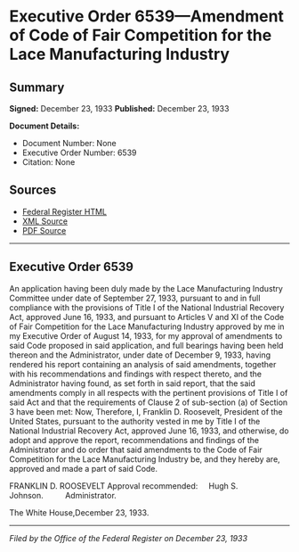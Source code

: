 # Executive Order 6539—Amendment of Code of Fair Competition for the Lace Manufacturing Industry

## Summary

**Signed:** December 23, 1933
**Published:** December 23, 1933

**Document Details:**
- Document Number: None
- Executive Order Number: 6539
- Citation: None

## Sources
- [Federal Register HTML](https://www.presidency.ucsb.edu/documents/executive-order-6539-amendment-code-fair-competition-for-the-lace-manufacturing-industry)
- [XML Source](None)
- [PDF Source](None)

---

## Executive Order 6539

An application having been duly made by the Lace Manufacturing Industry Committee under date of September 27, 1933, pursuant to and in full compliance with the provisions of Title I of the National Industrial Recovery Act, approved June 16, 1933, and pursuant to Articles V and XI of the Code of Fair Competition for the Lace Manufacturing Industry approved by me in my Executive Order of August 14, 1933, for my approval of amendments to said Code proposed in said application, and full bearings having been held thereon and the Administrator, under date of December 9, 1933, having rendered his report containing an analysis of said amendments, together with his recommendations and findings with respect thereto, and the Administrator having found, as set forth in said report, that the said amendments comply in all respects with the pertinent provisions of Title I of said Act and that the requirements of Clause 2 of sub-section (a) of Section 3 have been met:
Now, Therefore, I, Franklin D. Roosevelt, President of the United States, pursuant to the authority vested in me by Title I of the National Industrial Recovery Act, approved June 16, 1933, and otherwise, do adopt and approve the report, recommendations and findings of the Administrator and do order that said amendments to the Code of Fair Competition for the Lace Manufacturing Industry be, and they hereby are, approved and made a part of said Code.

FRANKLIN D. ROOSEVELT
Approval recommended:     Hugh S. Johnson.          Administrator.

The White House,December 23, 1933.

---

*Filed by the Office of the Federal Register on December 23, 1933*
